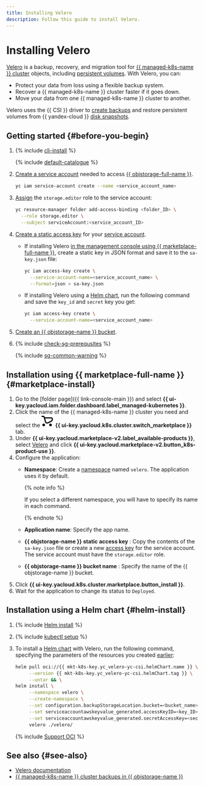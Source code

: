 ```yaml
---
title: Installing Velero
description: Follow this guide to install Velero.
---
```


# Installing Velero


[Velero](https://velero.io/) is a backup, recovery, and migration tool for [{{ managed-k8s-name }} cluster](../../concepts/index.md#kubernetes-cluster) objects, including [persistent volumes](../../concepts/volume.md#persistent-volume). With Velero, you can:
* Protect your data from loss using a flexible backup system.
* Recover a {{ managed-k8s-name }} cluster faster if it goes down.
* Move your data from one {{ managed-k8s-name }} cluster to another.

Velero uses the {{ CSI }} driver to [create backups](../../tutorials/kubernetes-backup.md) and restore persistent volumes from {{ yandex-cloud }} [disk snapshots](../../../compute/concepts/snapshot.md).

## Getting started {#before-you-begin}

1. {% include [cli-install](../../../_includes/cli-install.md) %}

   {% include [default-catalogue](../../../_includes/default-catalogue.md) %}

1. [Create a service account](../../../iam/operations/sa/create.md) needed to access [{{ objstorage-full-name }}](../../../storage/).

   ```bash
   yc iam service-account create --name <service_account_name>
   ```

1. [Assign](../../../iam/operations/sa/assign-role-for-sa.md) the `storage.editor` role to the service account:

   ```bash
   yc resource-manager folder add-access-binding <folder_ID> \
     --role storage.editor \
     --subject serviceAccount:<service_account_ID>
   ```

1. [Create a static access key](../../../iam/operations/sa/create-access-key.md) for your [service account](../../../iam/concepts/users/service-accounts.md).

   * If installing Velero [in the management console using {{ marketplace-full-name }}](#marketplace-install), create a static key in JSON format and save it to the `sa-key.json` file:

     ```bash
     yc iam access-key create \
       --service-account-name=<service_account_name> \
       --format=json > sa-key.json
     ```

   * If installing Velero using a [Helm chart](#helm-install), run the following command and save the `key_id` and `secret` key you get:

     ```bash
     yc iam access-key create \
       --service-account-name=<service_account_name>
     ```

1. [Create an {{ objstorage-name }} bucket](../../../storage/operations/buckets/create.md).

1. {% include [check-sg-prerequsites](../../../_includes/managed-kubernetes/security-groups/check-sg-prerequsites-lvl3.md) %}

    {% include [sg-common-warning](../../../_includes/managed-kubernetes/security-groups/sg-common-warning.md) %}

## Installation using {{ marketplace-full-name }} {#marketplace-install}

1. Go to the [folder page]({{ link-console-main }}) and select **{{ ui-key.yacloud.iam.folder.dashboard.label_managed-kubernetes }}**.
1. Click the name of the {{ managed-k8s-name }} cluster you need and select the ![image](../../../_assets/console-icons/shopping-cart.svg) **{{ ui-key.yacloud.k8s.cluster.switch_marketplace }}** tab.
1. Under **{{ ui-key.yacloud.marketplace-v2.label_available-products }}**, select [Velero](/marketplace/products/yc/velero-yc-csi) and click **{{ ui-key.yacloud.marketplace-v2.button_k8s-product-use }}**.
1. Configure the application:
   * **Namespace**: Create a [namespace](../../concepts/index.md#namespace) named `velero`. The application uses it by default.

     {% note info %}

     If you select a different namespace, you will have to specify its name in each command.

     {% endnote %}

   * **Application name**: Specify the app name.
   * **{{ objstorage-name }} static access key** : Copy the contents of the `sa-key.json` file or create a new [access key](../../../iam/concepts/authorization/access-key.md) for the service account. The service account must have the `storage.editor` role.
   * **{{ objstorage-name }} bucket name** : Specify the name of the {{ objstorage-name }} bucket.
1. Click **{{ ui-key.yacloud.k8s.cluster.marketplace.button_install }}**.
1. Wait for the application to change its status to `Deployed`.

## Installation using a Helm chart {#helm-install}

1. {% include [Helm install](../../../_includes/managed-kubernetes/helm-install.md) %}
1. {% include [kubectl setup](../../../_includes/managed-kubernetes/kubectl-install.md) %}
1. To install a [Helm chart](https://helm.sh/docs/topics/charts/) with Velero, run the following command, specifying the parameters of the resources you created [earlier](#before-you-begin):

   ```bash
   helm pull oci://{{ mkt-k8s-key.yc_velero-yc-csi.helmChart.name }} \
        --version {{ mkt-k8s-key.yc_velero-yc-csi.helmChart.tag }} \
        --untar && \
   helm install \
        --namespace velero \
        --create-namespace \
        --set configuration.backupStorageLocation.bucket=<bucket_name> \
        --set serviceaccountawskeyvalue_generated.accessKeyID=<key_ID> \
        --set serviceaccountawskeyvalue_generated.secretAccessKey=<secret_key> \
        velero ./velero/
   ```

   {% include [Support OCI](../../../_includes/managed-kubernetes/note-helm-experimental-oci.md) %}

## See also {#see-also}

* [Velero documentation](https://velero.io/docs/v1.11/examples/)
* [{{ managed-k8s-name }} cluster backups in {{ objstorage-name }}](../../tutorials/kubernetes-backup.md)
